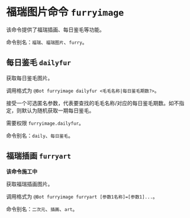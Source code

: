 # 福瑞图片命令 `furryimage`

该命令提供了福瑞插画、每日鉴毛等功能。

命令别名：`福瑞`、`福瑞图片`、`furry`。

## 每日鉴毛 `dailyfur`

获取每日鉴毛图片。

调用格式为 `@Bot furryimage dailyfur <毛毛名称|每日鉴毛期数?>`。

接受一个可选匿名参数，代表要查找的毛毛名称/对应的每日鉴毛期数。如不指定，则默认为随机获取一期每日鉴毛。

需要权限 `furryimage.dailyfur`。

命令别名：`daily`、`每日鉴毛`。

## 福瑞插画 `furryart`

**该命令施工中**

获取福瑞插画图片。

调用格式为 `@Bot furryimage furryart [参数1名称]=[参数1]...`。

命令别名：`二次元`、`插画`、`art`。
